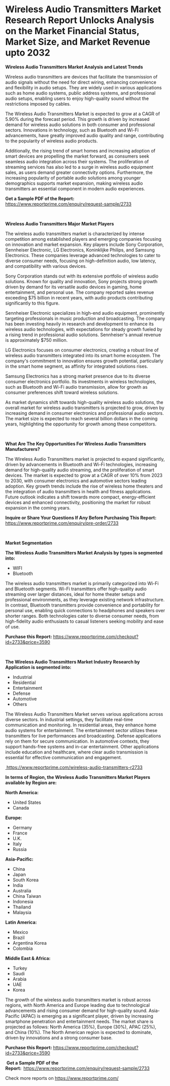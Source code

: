<p><h1>Wireless Audio Transmitters Market Research Report Unlocks Analysis on the Market Financial Status, Market Size, and Market Revenue upto 2032</h1></p><p><strong>Wireless Audio Transmitters Market Analysis and Latest Trends</strong></p>
<p><p>Wireless audio transmitters are devices that facilitate the transmission of audio signals without the need for direct wiring, enhancing convenience and flexibility in audio setups. They are widely used in various applications such as home audio systems, public address systems, and professional audio setups, enabling users to enjoy high-quality sound without the restrictions imposed by cables.</p><p>The Wireless Audio Transmitters Market is expected to grow at a CAGR of 5.90% during the forecast period. This growth is driven by increased demand for wireless audio solutions in both consumer and professional sectors. Innovations in technology, such as Bluetooth and Wi-Fi advancements, have greatly improved audio quality and range, contributing to the popularity of wireless audio products.</p><p>Additionally, the rising trend of smart homes and increasing adoption of smart devices are propelling the market forward, as consumers seek seamless audio integration across their systems. The proliferation of streaming services has also led to a surge in wireless audio equipment sales, as users demand greater connectivity options. Furthermore, the increasing popularity of portable audio solutions among younger demographics supports market expansion, making wireless audio transmitters an essential component in modern audio experiences.</p></p>
<p><strong>Get a Sample PDF of the Report:&nbsp;</strong> <a href="https://www.reportprime.com/enquiry/request-sample/2733?utm_campaign=2247&utm_medium=2&utm_source=Github&utm_content=ia&utm_term=18032025&utm_id=wireless-audio-transmitters">https://www.reportprime.com/enquiry/request-sample/2733</a></p>
<p>&nbsp;</p>
<p><strong>Wireless Audio Transmitters Major Market Players</strong></p>
<p><p>The wireless audio transmitters market is characterized by intense competition among established players and emerging companies focusing on innovation and market expansion. Key players include Sony Corporation, Sennheiser Electronic, LG Electronics, Koninklijke Philips, and Samsung Electronics. These companies leverage advanced technologies to cater to diverse consumer needs, focusing on high-definition audio, low latency, and compatibility with various devices.</p><p>Sony Corporation stands out with its extensive portfolio of wireless audio solutions. Known for quality and innovation, Sony projects strong growth driven by demand for its versatile audio devices in gaming, home entertainment, and personal use. The company reported sales revenue exceeding $75 billion in recent years, with audio products contributing significantly to this figure.</p><p>Sennheiser Electronic specializes in high-end audio equipment, prominently targeting professionals in music production and broadcasting. The company has been investing heavily in research and development to enhance its wireless audio technologies, with expectations for steady growth fueled by a rising trend in professional audio solutions. Sennheiser's annual revenue is approximately $750 million.</p><p>LG Electronics focuses on consumer electronics, creating a robust line of wireless audio transmitters integrated into its smart home ecosystem. The company's commitment to innovation ensures growth potential, particularly in the smart home segment, as affinity for integrated solutions rises.</p><p>Samsung Electronics has a strong market presence due to its diverse consumer electronics portfolio. Its investments in wireless technologies, such as Bluetooth and Wi-Fi audio transmission, allow for growth as consumer preferences shift toward wireless solutions.</p><p>As market dynamics shift towards high-quality wireless audio solutions, the overall market for wireless audio transmitters is projected to grow, driven by increasing demand in consumer electronics and professional audio sectors. The market size is expected to reach several billion dollars in the coming years, highlighting the opportunity for growth among these competitors.</p></p>
<p>&nbsp;</p>
<p><strong>What Are The Key Opportunities For Wireless Audio Transmitters Manufacturers?</strong></p>
<p><p>The Wireless Audio Transmitters market is projected to expand significantly, driven by advancements in Bluetooth and Wi-Fi technologies, increasing demand for high-quality audio streaming, and the proliferation of smart devices. The market is expected to grow at a CAGR of over 10% from 2023 to 2030, with consumer electronics and automotive sectors leading adoption. Key growth trends include the rise of wireless home theaters and the integration of audio transmitters in health and fitness applications. Future outlook indicates a shift towards more compact, energy-efficient devices and enhanced connectivity, positioning the market for robust expansion in the coming years.</p></p>
<p><strong>Inquire or Share Your Questions If Any Before Purchasing This Report:</strong> <a href="https://www.reportprime.com/enquiry/pre-order/2733?utm_campaign=2247&utm_medium=2&utm_source=Github&utm_content=ia&utm_term=18032025&utm_id=wireless-audio-transmitters">https://www.reportprime.com/enquiry/pre-order/2733</a></p>
<p>&nbsp;</p>
<p><strong>Market Segmentation</strong></p>
<p><strong>The Wireless Audio Transmitters Market Analysis by types is segmented into:</strong></p>
<p><ul><li>WIFI</li><li>Bluetooth</li></ul></p>
<p><p>The wireless audio transmitters market is primarily categorized into Wi-Fi and Bluetooth segments. Wi-Fi transmitters offer high-quality audio streaming over larger distances, ideal for home theater setups and professional environments, as they leverage existing network infrastructure. In contrast, Bluetooth transmitters provide convenience and portability for personal use, enabling quick connections to headphones and speakers over shorter ranges. Both technologies cater to diverse consumer needs, from high-fidelity audio enthusiasts to casual listeners seeking mobility and ease of use.</p></p>
<p><strong>Purchase this Report:&nbsp;</strong><a href="https://www.reportprime.com/checkout?id=2733&price=3590&utm_campaign=2247&utm_medium=2&utm_source=Github&utm_content=ia&utm_term=18032025&utm_id=wireless-audio-transmitters">https://www.reportprime.com/checkout?id=2733&price=3590</a></p>
<p>&nbsp;</p>
<p><strong>The Wireless Audio Transmitters Market Industry Research by Application is segmented into:</strong></p>
<p><ul><li>Industrial</li><li>Residential</li><li>Entertainment</li><li>Defense</li><li>Automotive</li><li>Others</li></ul></p>
<p><p>The Wireless Audio Transmitters Market serves various applications across diverse sectors. In industrial settings, they facilitate real-time communication and monitoring. In residential areas, they enhance home audio systems for entertainment. The entertainment sector utilizes these transmitters for live performances and broadcasting. Defense applications rely on them for secure communication. In automotive contexts, they support hands-free systems and in-car entertainment. Other applications include education and healthcare, where clear audio transmission is essential for effective communication and engagement.</p></p>
<p><a href="https://www.reportprime.com/wireless-audio-transmitters-r2733?utm_campaign=2247&utm_medium=2&utm_source=Github&utm_content=ia&utm_term=18032025&utm_id=wireless-audio-transmitters">&nbsp;https://www.reportprime.com/wireless-audio-transmitters-r2733</a></p>
<p><strong>In terms of Region, the Wireless Audio Transmitters Market Players available by Region are:</strong></p>
<p>
    <p> <strong> North America: </strong>
        <ul>
            <li>United States</li>
            <li>Canada</li>
        </ul>
        </p> 
    <p> <strong> Europe: </strong>
        <ul>
            <li>Germany</li>
            <li>France</li>
            <li>U.K.</li>
            <li>Italy</li>
            <li>Russia</li>
        </ul>
        </p> 
    <p> <strong> Asia-Pacific: </strong>
        <ul>
            <li>China</li>
            <li>Japan</li>
            <li>South Korea</li>
            <li>India</li>
            <li>Australia</li>
            <li>China Taiwan</li>
            <li>Indonesia</li>
            <li>Thailand</li>
            <li>Malaysia</li>
        </ul>
        </p> 
    <p> <strong> Latin America: </strong>
        <ul>
            <li>Mexico</li>
            <li>Brazil</li>
            <li>Argentina Korea</li>
            <li>Colombia</li>
        </ul>
        </p> 
    <p> <strong> Middle East & Africa: </strong>
        <ul>
            <li>Turkey</li>
            <li>Saudi</li>
            <li>Arabia</li>
            <li>UAE</li>
            <li>Korea</li>
        </ul>
    </p>
    </p>
<p><p>The growth of the wireless audio transmitters market is robust across regions, with North America and Europe leading due to technological advancements and rising consumer demand for high-quality sound. Asia-Pacific (APAC) is emerging as a significant player, driven by increasing smartphone penetration and entertainment needs. The market share is projected as follows: North America (35%), Europe (30%), APAC (25%), and China (10%). The North American region is expected to dominate, driven by innovations and a strong consumer base.</p></p>
<p><strong>Purchase this Report: </strong><a href="https://www.reportprime.com/checkout?id=2733&price=3590&utm_campaign=2247&utm_medium=2&utm_source=Github&utm_content=ia&utm_term=18032025&utm_id=wireless-audio-transmitters">https://www.reportprime.com/checkout?id=2733&price=3590</a></p>
<p>&nbsp;<strong>Get a Sample PDF of the Report:&nbsp;&nbsp;</strong><a href="https://www.reportprime.com/enquiry/request-sample/2733?utm_campaign=2247&utm_medium=2&utm_source=Github&utm_content=ia&utm_term=18032025&utm_id=wireless-audio-transmitters">https://www.reportprime.com/enquiry/request-sample/2733</a></p>
<p><strong></strong></p>
<p>Check more reports on <a href="https://www.reportprime.com/?utm_campaign=2247&utm_medium=2&utm_source=Github&utm_content=ia&utm_term=18032025&utm_id=wireless-audio-transmitters">https://www.reportprime.com/</a></p>